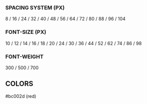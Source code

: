 ### SPACING SYSTEM (PX)

8 / 16 / 24 / 32 / 40 / 48 / 56 / 64 / 72 / 80 / 88 / 96 / 104

### FONT-SIZE (PX)

10 / 12 / 14 / 16 / 18 / 20 / 24 / 30 / 36 / 44 / 52 / 62 / 74 / 86 / 98

### FONT-WEIGHT

300 / 500 / 700

## COLORS 

#bc002d (red)